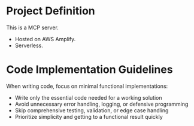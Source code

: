 # Project Definition

This is a MCP server.

- Hosted on AWS Amplify.
- Serverless.

# Code Implementation Guidelines

When writing code, focus on minimal functional implementations:
- Write only the essential code needed for a working solution
- Avoid unnecessary error handling, logging, or defensive programming
- Skip comprehensive testing, validation, or edge case handling
- Prioritize simplicity and getting to a functional result quickly

